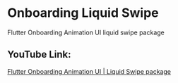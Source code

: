 # Onboarding Liquid Swipe

Flutter Onboarding Animation UI liquid swipe package

## YouTube Link:

[Flutter Onboarding Animation UI | Liquid Swipe package](https://youtu.be/xWx_cTOWG2Y)
